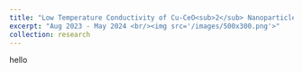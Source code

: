 ```yaml
---
title: "Low Temperature Conductivity of Cu-CeO<sub>2</sub> Nanoparticles"
excerpt: "Aug 2023 - May 2024 <br/><img src='/images/500x300.png'>"
collection: research
---
```

hello
